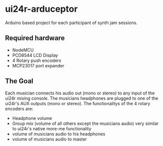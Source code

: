 # ui24r-arduceptor
Arduino based project for each participant of synth jam sessions.

## Required hardware
  * NodeMCU
  * PCD8544 LCD Display 
  * 4 Rotary push encoders
  * MCP23017 port expander
  
## The Goal
Each musician connects his audio out (mono or stereo) to any input of the ui24r mixing console. The musicians headphones are plugged to one of the ui24r's AUX outputs (mono or stereo).
The functionalitys of the 4 rotary encoders are:  
  * Headphone volume
  * Group mix (volume of all others except the musicians audio) very similar to ui24r's native more-me functionality
  * volume of musicians audio to his headphones
  * volume of musicians audio to master
